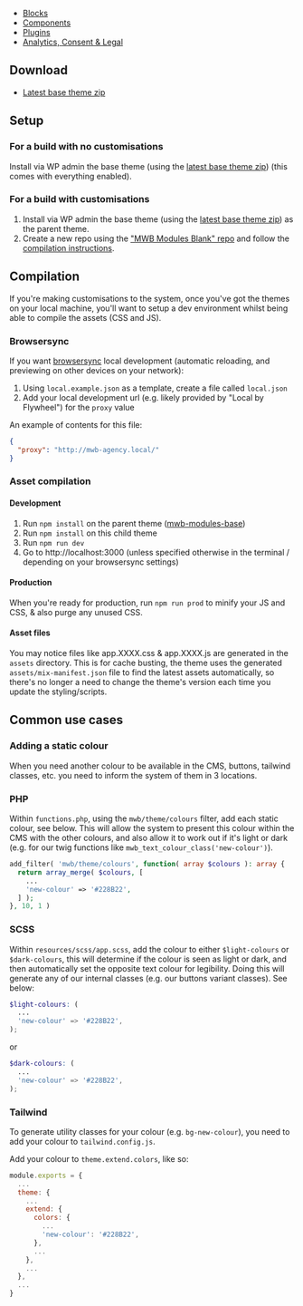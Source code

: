 - [Blocks](Blocks)
- [Components](Components)
- [Plugins](Plugins)
- [Analytics, Consent & Legal](Analytics,-Consent-&-Legal)

## Download
* [Latest base theme zip](https://gitlab.com/visix/wordpress/themes/mwb-modules-base/-/jobs/artifacts/master/raw/mwb-modules-base.zip?job=build)

## Setup
### For a build with no customisations
Install via WP admin the base theme (using the [latest base theme zip](#download)) (this comes with everything enabled).

### For a build with customisations
1. Install via WP admin the base theme (using the [latest base theme zip](#download)) as the parent theme.
2. Create a new repo using the ["MWB Modules Blank" repo](https://gitlab.com/visix/wordpress/themes/mwb-modules-blank/) and follow the [compilation instructions](#compilation).

## Compilation
If you're making customisations to the system, once you've got the themes on your local machine, you'll want to setup a dev environment whilst being able to compile the assets (CSS and JS).

### Browsersync

If you want [browsersync](https://browsersync.io/) local development (automatic reloading, and previewing on other devices on your network):
1. Using `local.example.json` as a template, create a file called `local.json`
1. Add your local development url (e.g. likely provided by "Local by Flywheel") for the `proxy` value

An example of contents for this file:

```json
{
  "proxy": "http://mwb-agency.local/"
}
```

### Asset compilation

#### Development
1. Run `npm install` on the parent theme ([mwb-modules-base](https://gitlab.com/visix/wordpress/themes/mwb-modules-base))
1. Run `npm install` on this child theme
1. Run `npm run dev`
1. Go to http://localhost:3000 (unless specified otherwise in the terminal / depending on your browsersync settings)

#### Production
When you're ready for production, run `npm run prod` to minify your JS and CSS, & also purge any unused CSS.

#### Asset files
You may notice files like app.XXXX.css & app.XXXX.js are generated in the `assets` directory. This is for cache busting, the theme uses the generated `assets/mix-manifest.json` file to find the latest assets automatically, so there's no longer a need to change the theme's version each time you update the styling/scripts.

## Common use cases
### Adding a static colour
When you need another colour to be available in the CMS, buttons, tailwind classes, etc. you need to inform the system of them in 3 locations.

### PHP
Within `functions.php`, using the `mwb/theme/colours` filter, add each static colour, see below. This will allow the system to present this colour within the CMS with the other colours, and also allow it to work out if it's light or dark (e.g. for our twig functions like `mwb_text_colour_class('new-colour')`).
```php
add_filter( 'mwb/theme/colours', function( array $colours ): array {
  return array_merge( $colours, [
    ...
    'new-colour' => '#228B22',
  ] );
}, 10, 1 )
```

### SCSS
Within `resources/scss/app.scss`, add the colour to either `$light-colours` or `$dark-colours`, this will determine if the colour is seen as light or dark, and then automatically set the opposite text colour for legibility. Doing this will generate any of our internal classes (e.g. our buttons variant classes). See below:
```scss
$light-colours: (
  ...
  'new-colour' => '#228B22',
);
```
or
```scss
$dark-colours: (
  ...
  'new-colour' => '#228B22',
);
```

### Tailwind
To generate utility classes for your colour (e.g. `bg-new-colour`), you need to add your colour to `tailwind.config.js`. 

Add your colour to `theme.extend.colors`, like so:

```js
module.exports = {
  ...
  theme: {
    ...
    extend: {
      colors: {
        ...
        'new-colour': '#228B22',
      },
      ...
    },
    ...
  },
  ...
}
```